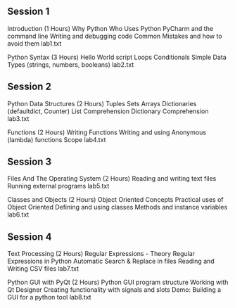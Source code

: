 ## Session 1

Introduction (1 Hours)
	Why Python
	Who Uses Python
	PyCharm and the command line
	Writing and debugging code
	Common Mistakes and how to avoid them
	lab1.txt

Python Syntax (3 Hours)
	Hello World script
	Loops
	Conditionals
	Simple Data Types (strings, numbers, booleans)
	lab2.txt

## Session 2

Python Data Structures (2 Hours)
	Tuples
	Sets
	Arrays
	Dictionaries (defaultdict, Counter)
	List Comprehension
	Dictionary Comprehension
	lab3.txt

Functions (2 Hours)
	Writing Functions
	Writing and using Anonymous (lambda) functions
	Scope
	lab4.txt

## Session 3

Files And The Operating System (2 Hours)
	Reading and writing text files
	Running external programs
	lab5.txt

Classes and Objects (2 Hours)
	Object Oriented Concepts
	Practical uses of Object Oriented
	Defining and using classes
	Methods and instance variables
	lab6.txt

## Session 4

Text Processing (2 Hours)
	Regular Expressions - Theory
	Regular Expressions in Python
	Automatic Search & Replace in files
	Reading and Writing CSV files
	lab7.txt

Python GUI with PyQt (2 Hours)
	Python GUI program structure
	Working with Qt Designer
	Creating functionality with signals and slots
	Demo: Building a GUI for a python tool
	lab8.txt

